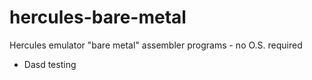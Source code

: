 hercules-bare-metal
===================

Hercules emulator "bare metal" assembler programs - no O.S. required

- Dasd testing
